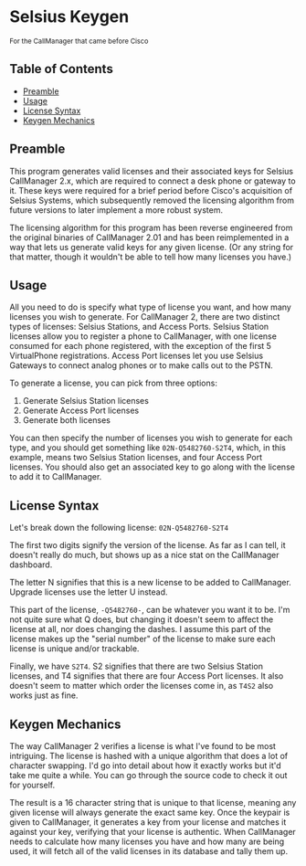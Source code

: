 # Selsius Keygen
<small>For the CallManager that came before Cisco</small>

## Table of Contents

  - [Preamble](#preamble)
  - [Usage](#usage)
  - [License Syntax](#license-syntax)
  - [Keygen Mechanics](#keygen-mechanics)

## Preamble

This program generates valid licenses and their associated keys for Selsius CallManager 2.x, which are required to connect a desk phone or gateway to it. These keys were required for a brief period before Cisco's acquisition of Selsius Systems, which subsequently removed the licensing algorithm from future versions to later implement a more robust system.

The licensing algorithm for this program has been reverse engineered from the original binaries of CallManager 2.01 and has been reimplemented in a way that lets us generate valid keys for any given license. (Or any string for that matter, though it wouldn't be able to tell how many licenses you have.)

## Usage
All you need to do is specify what type of license you want, and how many licenses you wish to generate. For CallManager 2, there are two distinct types of licenses: Selsius Stations, and Access Ports. Selsius Station licenses allow you to register a phone to CallManager, with one license consumed for each phone registered, with the exception of the first 5 VirtualPhone registrations. Access Port licenses let you use Selsius Gateways to connect analog phones or to make calls out to the PSTN.

To generate a license, you can pick from three options:
1. Generate Selsius Station licenses
1. Generate Access Port licenses
1. Generate both licenses

You can then specify the number of licenses you wish to generate for each type, and you should get something like `02N-Q5482760-S2T4`, which, in this example, means two Selsius Station licenses, and four Access Port licenses. You should also get an associated key to go along with the license to add it to CallManager.

## License Syntax

Let's break down the following license: `02N-Q5482760-S2T4`

The first two digits signify the version of the license. As far as I can tell, it doesn't really do much, but shows up as a nice stat on the CallManager dashboard.

The letter N signifies that this is a new license to be added to CallManager. Upgrade licenses use the letter U instead.

This part of the license, `-Q5482760-`, can be whatever you want it to be. I'm not quite sure what Q does, but changing it doesn't seem to affect the license at all, nor does changing the dashes. I assume this part of the license makes up the "serial number" of the license to make sure each license is unique and/or trackable.

Finally, we have `S2T4`. S2 signifies that there are two Selsius Station licenses, and T4 signifies that there are four Access Port licenses. It also doesn't seem to matter which order the licenses come in, as `T4S2` also works just as fine.

## Keygen Mechanics

The way CallManager 2 verifies a license is what I've found to be most intriguing. The license is hashed with a unique algorithm that does a lot of character swapping. I'd go into detail about how it exactly works but it'd take me quite a while. You can go through the source code to check it out for yourself.

The result is a 16 character string that is unique to that license, meaning any given license will always generate the exact same key. Once the keypair is given to CallManager, it generates a key from your license and matches it against your key, verifying that your license is authentic. When CallManager needs to calculate how many licenses you have and how many are being used, it will fetch all of the valid licenses in its database and tally them up.